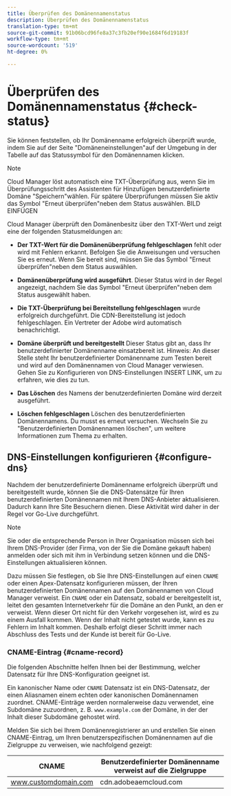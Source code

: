 ```yaml
---
title: Überprüfen des Domänennamenstatus
description: Überprüfen des Domänennamenstatus
translation-type: tm+mt
source-git-commit: 91b06bcd96fe8a37c3fb20ef90e1684f6d19183f
workflow-type: tm+mt
source-wordcount: '519'
ht-degree: 0%

---
```



# Überprüfen des Domänennamenstatus {#check-status}

Sie können feststellen, ob Ihr Domänenname erfolgreich überprüft wurde, indem Sie auf der Seite &quot;Domäneneinstellungen&quot;auf der Umgebung in der Tabelle auf das Statussymbol für den Domänennamen klicken.

>[!NOTE]
>Cloud Manager löst automatisch eine TXT-Überprüfung aus, wenn Sie im Überprüfungsschritt des Assistenten für Hinzufügen benutzerdefinierte Domäne &quot;Speichern&quot;wählen. Für spätere Überprüfungen müssen Sie aktiv das Symbol &quot;Erneut überprüfen&quot;neben dem Status auswählen. BILD EINFÜGEN

Cloud Manager überprüft den Domänenbesitz über den TXT-Wert und zeigt eine der folgenden Statusmeldungen an:

* **Der TXT-Wert für die Domänenüberprüfung fehlgeschlagen** fehlt oder wird mit Fehlern erkannt. Befolgen Sie die Anweisungen und versuchen Sie es erneut. Wenn Sie bereit sind, müssen Sie das Symbol &quot;Erneut überprüfen&quot;neben dem Status auswählen.

* **Domänenüberprüfung wird ausgeführt**. Dieser Status wird in der Regel angezeigt, nachdem Sie das Symbol &quot;Erneut überprüfen&quot;neben dem Status ausgewählt haben.

* **Die TXT-Überprüfung bei Bereitstellung fehlgeschlagen** wurde erfolgreich durchgeführt. Die CDN-Bereitstellung ist jedoch fehlgeschlagen. Ein Vertreter der Adobe wird automatisch benachrichtigt.

* **Domäne überprüft und bereitgestellt** Dieser Status gibt an, dass Ihr benutzerdefinierter Domänenname einsatzbereit ist. Hinweis: An dieser Stelle steht Ihr benutzerdefinierter Domänenname zum Testen bereit und wird auf den Domänennamen von Cloud Manager verwiesen. Gehen Sie zu Konfigurieren von DNS-Einstellungen INSERT LINK, um zu erfahren, wie dies zu tun.

* **Das Löschen** des Namens der benutzerdefinierten Domäne wird derzeit ausgeführt.

* **Löschen fehlgeschlagen** Löschen des benutzerdefinierten Domänennamens. Du musst es erneut versuchen. Wechseln Sie zu &quot;Benutzerdefinierten Domänennamen löschen&quot;, um weitere Informationen zum Thema zu erhalten.


## DNS-Einstellungen konfigurieren {#configure-dns}

Nachdem der benutzerdefinierte Domänenname erfolgreich überprüft und bereitgestellt wurde, können Sie die DNS-Datensätze für Ihren benutzerdefinierten Domänennamen mit Ihrem DNS-Anbieter aktualisieren. Dadurch kann Ihre Site Besuchern dienen. Diese Aktivität wird daher in der Regel vor Go-Live durchgeführt.

>[!NOTE]
>Sie oder die entsprechende Person in Ihrer Organisation müssen sich bei Ihrem DNS-Provider (der Firma, von der Sie die Domäne gekauft haben) anmelden oder sich mit ihm in Verbindung setzen können und die DNS-Einstellungen aktualisieren können.

Dazu müssen Sie festlegen, ob Sie Ihre DNS-Einstellungen auf einen `CNAME` oder einen Apex-Datensatz konfigurieren müssen, der Ihren benutzerdefinierten Domänennamen auf den Domänennamen von Cloud Manager verweist. Ein `CNAME` oder ein Datensatz, sobald er bereitgestellt ist, leitet den gesamten Internetverkehr für die Domäne an den Punkt, an den er verweist. Wenn dieser Ort nicht für den Verkehr vorgesehen ist, wird es zu einem Ausfall kommen. Wenn der Inhalt nicht getestet wurde, kann es zu Fehlern im Inhalt kommen. Deshalb erfolgt dieser Schritt immer nach Abschluss des Tests und der Kunde ist bereit für Go-Live.

### CNAME-Eintrag {#cname-record}

Die folgenden Abschnitte helfen Ihnen bei der Bestimmung, welcher Datensatz für Ihre DNS-Konfiguration geeignet ist.

Ein kanonischer Name oder `CNAME` Datensatz ist ein DNS-Datensatz, der einen Aliasnamen einem echten oder kanonischen Domänennamen zuordnet. CNAME-Einträge werden normalerweise dazu verwendet, eine Subdomäne zuzuordnen, z. B. `www.example.com` der Domäne, in der der Inhalt dieser Subdomäne gehostet wird.

Melden Sie sich bei Ihrem Domänenregistrierer an und erstellen Sie einen CNAME-Eintrag, um Ihren benutzerspezifischen Domänennamen auf die Zielgruppe zu verweisen, wie nachfolgend gezeigt:

| CNAME | Benutzerdefinierter Domänenname verweist auf die Zielgruppe |
|--- |--- |
| www.customdomain.com | cdn.adobeaemcloud.com |
